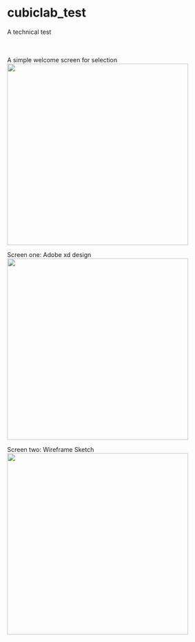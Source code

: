 # cubiclab_test

A technical test

<br/>
<br/>
A simple welcome screen for selection
<img src="images/t1.png" height="420"/>

Screen one: Adobe xd design
<img src="images/t2.png" height="420"/>

Screen two: Wireframe Sketch
<img src="images/t3.png" height="420"/>
